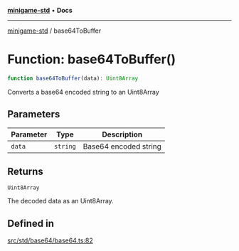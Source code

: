 [**minigame-std**](../README.md) • **Docs**

***

[minigame-std](../README.md) / base64ToBuffer

# Function: base64ToBuffer()

```ts
function base64ToBuffer(data): Uint8Array
```

Converts a base64 encoded string to an Uint8Array

## Parameters

| Parameter | Type | Description |
| ------ | ------ | ------ |
| `data` | `string` | Base64 encoded string |

## Returns

`Uint8Array`

The decoded data as an Uint8Array.

## Defined in

[src/std/base64/base64.ts:82](https://github.com/JiangJie/minigame-std/blob/22787d0fd0cff776ed579de48ccf7523d9e4ce53/src/std/base64/base64.ts#L82)
